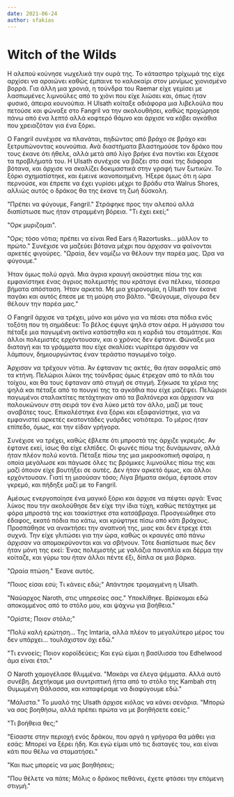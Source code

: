 ```yaml
---
date: 2021-06-24
author: sfakias
---
```

# Witch of the Wilds

Η αλεπού κούνησε νωχελικά την ουρά της. Το κάτασπρο τρίχωμά της είχε αρχίσει να αραιώνει καθώς έμπαινε το καλοκαίρι στον μονίμως χιονισμένο βορρά. Για άλλη μια χρονιά, η τούνδρα του Raemar είχε γεμίσει με λασπωμένες λιμνούλες από το χιόνι που είχε λιώσει και, όπως ήταν φυσικό, άπειρα κουνούπια. Η Ulsath κοίταξε αδιάφορα μια λιβελούλα που πετούσε και φώναξε στο Fangril να την ακολουθήσει, καθώς προχώρησε πάνω από ένα λεπτό αλλά κοφτερό θάμνο και άρχισε να κόβει αγκάθια που χρειαζόταν για ένα ξόρκι.

Ο Fangril συνέχισε να πλανάται, πηδώντας από βράχο σε βράχο και ξετρυπώνοντας κουνούπια. Ανά διαστήματα βλαστημούσε τον δράκο που τους έκανε ότι ήθελε, αλλά μετά από λίγο βρήκε ένα ποντίκι και ξέχασε τα προβλήματά του. Η Ulsath συνέχισε να βάζει στο σακί της διάφορα βότανα, και άρχισε να σκαλίζει δοκιμαστικά στην γραφή των ξωτικών. Το ξόρκι σχηματίστηκε, και έμεινε ικανοποιημένη. Ήξερε όμως ότι η ώρα περνούσε, και έπρεπε να έχει γυρίσει μέχρι το βράδυ στα Walrus Shores, αλλιώς αυτός ο δράκος θα της έκανε τη ζωή δύσκολη.  

"Πρέπει να φύγουμε, Fangril." Στράφηκε προς την αλεπού αλλά διαπίστωσε πως ήταν στραμμένη βόρεια. "Τι έχει εκεί;"

"Ορκ μυριζομαι".

"Ορκ; τόσο νότια; πρέπει να είναι Red Ears ή Razortusks... μάλλον το πρώτο." Συνέχισε να μαζεύει βότανα μέχρι που άρχισαν να φαίνονται αρκετές φιγούρες. "Ωραία, δεν νομίζω να θέλουν την παρέα μας. Ώρα να φύγουμε."

Ήταν όμως πολύ αργά. Μια άγρια κραυγή ακούστηκε πίσω της και εμφανίστηκε ένας άγριος πολεμιστής που κράταγε ένα πέλεκυ, τέσσερα βήματα απόσταση. Ήταν αρκετά. Με μια χειρονομία, η Ulsath τον έκανε παγάκι και αυτός έπεσε με τη μούρη στο βάλτο. "Φεύγουμε, σίγουρα δεν θέλουν την παρέα μας."

Ο Fangril άρχισε να τρέχει, μόνο και μόνο για να πέσει στα πόδια ενός τοξότη που τη σημάδευε: Το βέλος έφυγε ψηλά στον αέρα. Η μάγισσα του πέταξε μια παγωμένη ακτίνα κατάστηθα και η καρδιά του σταμάτησε. Και άλλοι πολεμιστές ερχόντουσαν, και ο χρόνος δεν έφτανε. Φώναξε μια διαταγή και τα γράμματα που είχε σκαλίσει νωρίτερα άρχισαν να λάμπουν, δημιουργώντας έναν τεράστιο παγωμένο τοίχο.  

Άρχισαν να τρέχουν νότια. Άν έφταναν τις ακτές, θα ήταν ασφαλείς από τα κτήνη. Πελώριοι λύκοι της τούνδρας όμως έτρεχαν από το πλάι του τοίχου, και θα τους έφταναν από στιγμή σε στιγμή. Σήκωσε τα χέρια της ψηλά και πέταξε από το πουγκί της τα αγκάθια που είχε μαζέψει. Πελώριοι παγωμένοι σταλακτίτες πετάχτηκαν από τα βαλτόνερα και άρχισαν να παλουκώνουν στη σειρά τον ένα λύκο μετά τον άλλο, μαζί με τους αναβάτες τους. Επικαλέστηκε ένα ξόρκι και εξαφανίστηκε, για να εμφανιστεί αρκετές εκατοντάδες γυάρδες νοτιότερα. Το μέρος ήταν επίπεδο, όμως, και την είδαν γρήγορα.

Συνέχισε να τρέχει, καθώς έβλεπε ότι μπροστά της άρχιζε γκρεμός. Αν έφτανε εκεί, ίσως θα είχε ελπίδες. Οι φωνές πίσω της δυνάμωναν, αλλά ήταν πλέον πολύ κοντά. Πέταξε πίσω της μια μικροσκοπική σφαίρα, η οποία μεγάλωσε και πάγωσε όλες τις βρόμικες λιμνούλες πίσω της και μαζί όποιον είχε βουτήξει σε αυτές. Δεν ήταν αρκετό όμως, και άλλοι ερχόντουσαν. Γιατί τη μισούσαν τόσο; Λίγα βήματα ακόμα, έφτασε στον γκρεμό, και πήδηξε μαζί με το Fangril.  

Αμέσως ενεργοποίησε ένα μαγικό ξόρκι και άρχισε να πέφτει αργά: Ένας λύκος που την ακολούθησε δεν είχε την ίδια τύχη, καθώς πετάχτηκε με φόρα μπροστά της και τσακίστηκε στα κατσάβραχα. Προσγειώθηκε στο έδαφος, εκατό πόδια πιο κάτω, και κρύφτηκε πίσω από κάτι βράχους. Προσπάθησε να ανακτήσει την αναπνοή της, μιας και δεν έτρεχε έτσι συχνά. Την είχε γλιτώσει για την ώρα, καθώς οι κραυγές από πάνω άρχισαν να απομακρύνονται και να σβήνουν. Τότε διαπίστωσε πως δεν ήταν μόνη της εκεί: Ένας πολεμιστής με γαλάζια πανοπλία και δέρμα την κοίταζε, και γύρω του ήταν άλλοι πέντε έξι, δίπλα σε μια βάρκα.  

"Ωραία πτώση." Έκανε αυτός.  

"Ποιος είσαι εσύ; Τι κάνεις εδώ;" Απάντησε τρομαγμένη η Ulsath.

"Ναύαρχος Naroth, στις υπηρεσίες σας." Υποκλίθηκε. Βρίσκομαι εδώ
αποκομμένος από το στόλο μου, και ψάχνω για βοήθεια."

"Ορίστε; Ποιον στόλο;"  

"Πολύ καλή ερώτηση... Της Imtaria, αλλά πλέον το μεγαλύτερο μέρος του δεν
υπάρχει... τουλάχιστον όχι εδώ."  

"Τι εννοείς; Ποιον κοροϊδεύεις; Και εγώ είμαι η βασίλισσα του Edhelwood άμα είναι έτσι."  

Ο Naroth χαμογέλασε θλιμμένα. "Μακάρι να έλεγα ψέμματα. Αλλά αυτό συνέβη. Δεχτήκαμε μια συντριπτική ήττα από το στόλο της Kambah στη Θυμωμένη Θάλασσα, και καταφέραμε να διαφύγουμε εδώ."  

"Μάλιστα." Το μυαλό της Ulsath άρχισε κιόλας να κάνει σενάρια. "Μπορώ να σας βοηθήσω, αλλά πρέπει πρώτα να με βοηθήσετε εσείς."  

"Τι βοήθεια θες;"  

"Είσαστε στην περιοχή ενός δράκου, που αργά η γρήγορα θα μάθει για εσάς: Μπορεί να ξέρει ήδη. Και εγώ είμαι υπό τις διαταγές του, και είναι κάτι που θέλω να σταματήσει."  

"Και πως μπορείς να μας βοηθήσεις;  

"Που θέλετε να πάτε; Mόλις ο δράκος πεθάνει, έχετε φτάσει την επόμενη στιγμή."  

